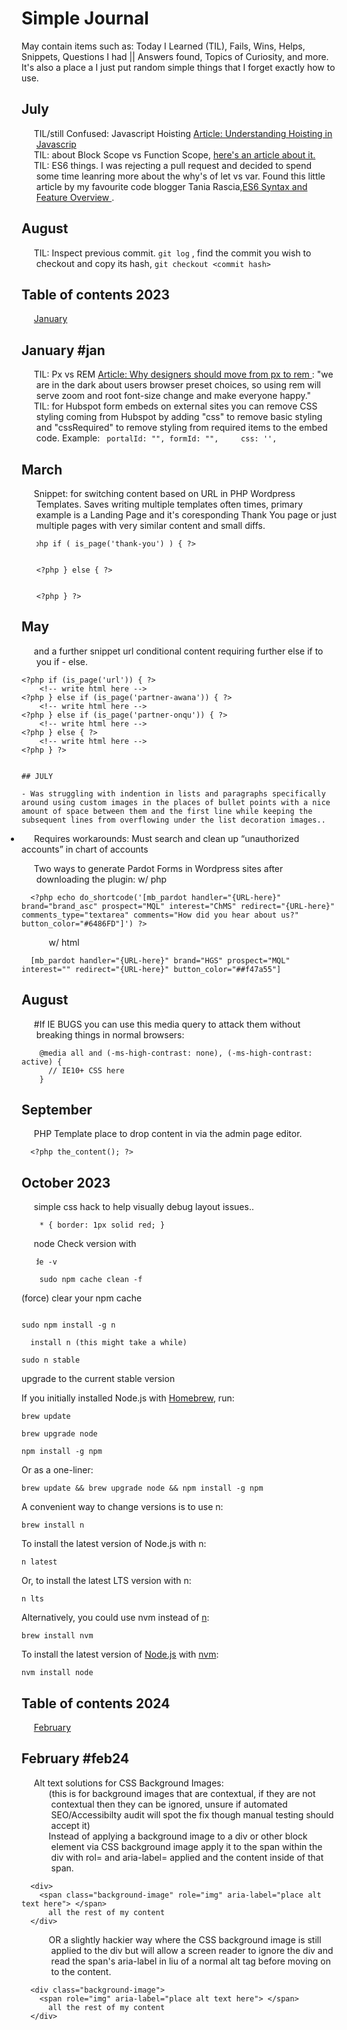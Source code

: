 # Simple Journal

May contain items such as: Today I Learned (TIL), Fails, Wins, Helps, Snippets, Questions I had || Answers found, Topics of Curiosity, and more. It's also a place a I just put random simple things that I forget exactly how to use.

<!-- ## Table of contents -->

<!-- - [July](#july2019)
- [August](#august2019) -->

## July

- TIL/still Confused: Javascript Hoisting [Article: Understanding Hoisting in Javascrip](https://scotch.io/tutorials/understanding-hoisting-in-javascript "Understanding Hoisting in Javascript")
- TIL: about Block Scope vs Function Scope, [here's an article about it.](https://medium.com/@josephcardillo/the-difference-between-function-and-block-scope-in-javascript-4296b2322abe "The Difference Between Function and Block Scope in JavaScript")
- TIL: ES6 things. I was rejecting a pull request and decided to spend some time leanring more about the why's of let vs var. Found this little article by my favourite code blogger Tania Rascia,[ES6 Syntax and Feature Overview
  ](https://www.taniarascia.com/es6-syntax-and-feature-overview/ "ES6 Syntax and Feature Overview
").

## August

- TIL: Inspect previous commit. `git log` , find the commit you wish to checkout and copy its hash, `git checkout <commit hash>`

## Table of contents 2023

- [January](#jan)

## January #jan

- TIL: Px vs REM [Article: Why designers should move from px to rem ](https://uxdesign.cc/why-designers-should-move-from-px-to-rem-and-how-to-do-that-in-figma-c0ea23e07a15 "Why designers should move from px to rem ") : "we are in the dark about users browser preset choices, so using rem will serve zoom and root font-size change and make everyone happy."
- TIL: for Hubspot form embeds on external sites you can remove CSS styling coming from Hubspot by adding "css" to remove basic styling and "cssRequired" to remove styling from required items to the embed code. Example:
  <code>
  portalId: "",
  formId: "",
      css: '',
  </code>

## March

- Snippet: for switching content based on URL in PHP Wordpress Templates. Saves writing multiple templates often times, primary example is a Landing Page and it's coresponding Thank You page or just multiple pages with very similar content and small diffs.
  ```
  <?php if ( is_page('thank-you') ) { ?>
  
  
  <?php } else { ?>
  
  
  <?php } ?>
<!-- ``` -->

## May

- and a further snippet url conditional content requiring further else if to you if - else.
```
<?php if (is_page('url')) { ?>
    <!-- write html here -->
<?php } else if (is_page('partner-awana')) { ?>
    <!-- write html here -->
<?php } else if (is_page('partner-onqu')) { ?>
    <!-- write html here -->
<?php } else { ?>
    <!-- write html here -->
<?php } ?>


## JULY

- Was struggling with indention in lists and paragraphs specifically around using custom images in the places of bullet points with a nice amount of space between them and the first line while keeping the subsequent lines from overflowing under the list decoration images..
```
  <style>
    /* set all of X block elements to Y indention */
    li {
      text-indent: -17px
    }
    /* remove indention from :first-line */
    li:first-line {
      text-indent: 0
    }
    /* remove default list decoration/bullet points */
    ul {      
      list-style: none;
    }
    /* custom image in the place of list decoration/bullet points*/
    li::before {
      content: url('');
      display: inline-block;    
      margin-right: 13px;
    }
  </style>

  <li>
    Requires workarounds:
    Must search and clean up “unauthorized accounts” in chart of accounts
  </li>


- Two ways to generate Pardot Forms in Wordpress sites after downloading the plugin:
  w/ php
```
  <?php echo do_shortcode('[mb_pardot handler="{URL-here}" brand="brand_asc" prospect="MQL" interest="ChMS" redirect="{URL-here}" comments_type="textarea" comments="How did you hear about us?" button_color="#6486FD"]') ?>      
```      
- -  w/ html
```
  [mb_pardot handler="{URL-here}" brand="HGS" prospect="MQL" interest="" redirect="{URL-here}" button_color="##f47a55"]      
```

## August

- #If IE BUGS you can use this media query to attack them without breaking things in normal browsers:
```
    @media all and (-ms-high-contrast: none), (-ms-high-contrast: active) {
      // IE10+ CSS here
    }
```

## September

- PHP Template place to drop content in via the admin page editor.
```
  <?php the_content(); ?>
```

## October 2023

- simple css hack to help visually debug layout issues..
```
    * { border: 1px solid red; }
```

- node
  Check version with <pre><code>node -v</code></pre>
```
    sudo npm cache clean -f 
```
  (force) clear your npm cache
```  
```
    sudo npm install -g n 
```
  install n (this might take a while)
```   
    sudo n stable 
  
  upgrade to the current stable version

If you initially installed Node.js with <a href="https://brew.sh/" target="_blank">Homebrew</a>, run:

<pre><code>brew update</code></pre>

<pre><code>brew upgrade node</code></pre>

<pre><code>npm install -g npm</code></pre>

Or as a one-liner:

<pre><code>brew update && brew upgrade node && npm install -g npm</code></pre>

A convenient way to change versions is to use n:

<pre><code>brew install n</code></pre>

To install the latest version of Node.js with n:

<pre><code>n latest</code></pre>

Or, to install the latest LTS version with n:

<pre><code>n lts</code></pre>

Alternatively, you could use nvm instead of <a href="https://github.com/tj/n" target="_blank">n</a>:

<pre><code>brew install nvm</code></pre>

To install the latest version of <a href="https://nodejs.org/en" target="_blank">Node.js</a> with <a href="https://github.com/nvm-sh/nvm" target="_blank">nvm</a>:

<pre><code>nvm install node</code></pre>


## Table of contents 2024

- [February](#feb24)

## February #feb24

- Alt text solutions for CSS Background Images: 
- - (this is for background images that are contextual, if they are not contextual then they can be ignored, unsure if automated SEO/Accessibilty audit will spot the fix though manual testing should accept it)
- - Instead of applying a background image to a div or other block element via CSS background image apply it to the span within the div with rol= and aria-label= applied and the content inside of that span.

```
  <div>
    <span class="background-image" role="img" aria-label="place alt text here"> </span>
      all the rest of my content
  </div>
```

- - OR a slightly hackier way where the CSS background image is still applied to the div but will allow a screen reader to ignore the div and read the span's aria-label in liu of a normal alt tag before moving on to the content.

```
  <div class="background-image">
    <span role="img" aria-label="place alt text here"> </span>
      all the rest of my content
  </div>
```


